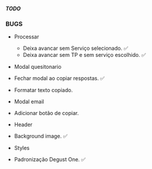 ***TODO***

### BUGS
- Processar  
  - Deixa avancar sem Serviço selecionado. ✅
  - Deixa avancar sem TP e sem serviço escolhido. ✅

- Modal quesitonario
 - Fechar modal ao copiar respostas. ✅
 - Formatar texto copiado.

 - Modal email
  - Adicionar botão de copiar. 

- Header
 - Background image. ✅

- Styles
 - Padronização Degust One. ✅
